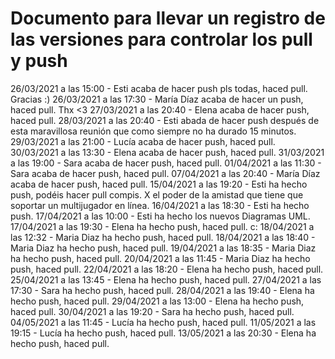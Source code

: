 # Documento para llevar un registro de las versiones para controlar los pull y push

26/03/2021 a las 15:00 - Esti acaba de hacer push pls todas, haced pull. Gracias :)
26/03/2021 a las 17:30 - María Díaz acaba de hacer un push, haced pull. Thx <3
27/03/2021 a las 20:40 - Elena acaba de hacer push, haced pull.
28/03/2021 a las 20:40 - Esti abada de hacer push después de esta maravillosa reunión que como siempre no ha durado 15 minutos.
29/03/2021 a las 21:00 - Lucía acaba de hacer push, haced pull.
30/03/2021 a las 13:30 - Elena acaba de hacer push, haced pull.
31/03/2021 a las 19:00 - Sara acaba de hacer push, haced pull.
01/04/2021 a las 11:30 - Sara acaba de hacer push, haced pull.
07/04/2021 a las 20:40 - María Díaz acaba de hacer push, haced pull.
15/04/2021 a las 19:20 - Esti ha hecho push, podéis hacer pull compis. X el poder de la amistad que tiene que soportar un multijugador en línea.
16/04/2021 a las 18:30 - Esti ha hecho push.
17/04/2021 a las 10:00 - Esti ha hecho los nuevos Diagramas UML.
17/04/2021 a las 19:30 - Elena ha hecho push, haced pull. c:
18/04/2021 a las 12:32 - Maria Diaz ha hecho push, haced pull.
18/04/2021 a las 18:40 - Maria Diaz ha hecho push, haced pull.
19/04/2021 a las 18:35 - Maria Diaz ha hecho push, haced pull.
20/04/2021 a las 11:45 - Maria Diaz ha hecho push, haced pull.
22/04/2021 a las 18:20 - Elena ha hecho push, haced pull.
25/04/2021 a las 13:45 - Elena ha hecho push, haced pull.
27/04/2021 a las 17:30 - Sara ha hecho push, haced pull.
28/04/2021 a las 19:40 - Elena ha hecho push, haced pull.
29/04/2021 a las 13:00 - Elena ha hecho push, haced pull.
30/04/2021 a las 19:20 - Sara ha hecho push, haced pull.
04/05/2021 a las 11:45 - Lucía ha hecho push, haced pull.
11/05/2021 a las 19:15 - Lucía ha hecho push, haced pull.
13/05/2021 a las 20:30 - Elena ha hecho push, haced pull.